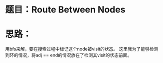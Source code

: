 # 题目：Route Between Nodes

# 思路：
用bfs来解，要在搜索过程中标记这个node被visit的状态。
这里我为了能够检测到环的情况，将adj == end的情况放在了检测其visit的状态前面。
